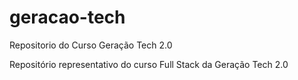 # geracao-tech
Repositorio do Curso Geração Tech 2.0 

Repositório representativo do curso Full Stack da Geração Tech 2.0
